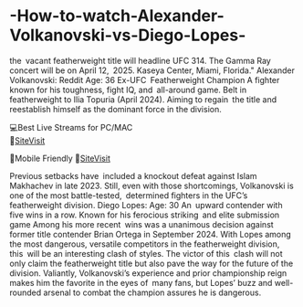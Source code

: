 # -How-to-watch-Alexander-Volkanovski-vs-Diego-Lopes-

the vacant featherweight title will headline UFC 314. The Gamma Ray concert will be on April 12, 2025. Kaseya Center, Miami, Florida."
Alexander Volkanovski: Reddit
Age: 36
Ex-UFC Featherweight Champion
A fighter known for his toughness, fight IQ, and all-around game.
Belt in featherweight to Ilia Topuria (April 2024).
Aiming to regain the title and reestablish himself as the dominant force in the division.


💻Best Live Streams for PC/MAC  
🔴[SiteVisit](https://tinyurl.com/GithubUFC)

📲Mobile  Friendly
🔴[SiteVisit](https://tinyurl.com/GithubUFC)



Previous setbacks have included a knockout defeat against Islam Makhachev in late 2023. Still, even with those shortcomings, Volkanovski is one of the most battle-tested, determined fighters in the UFC’s featherweight division.
Diego Lopes:
Age: 30
An upward contender with five wins in a row.
Known for his ferocious striking and elite submission game
Among his more recent wins was a unanimous decision against former title contender Brian Ortega in September 2024.
With Lopes among the most dangerous, versatile competitors in the featherweight division, this will be an interesting clash of styles.
The victor of this clash will not only claim the featherweight title but also pave the way for the future of the division. Valiantly, Volkanovski’s experience and prior championship reign makes him the favorite in the eyes of many fans, but Lopes’ buzz and well-rounded arsenal to combat the champion assures he is dangerous.
